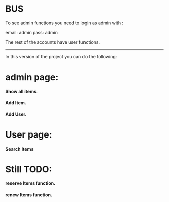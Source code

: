 # BUS

To see admin functions you need to login as admin with :

email: admin
pass: admin

The rest of the accounts have user functions.

*********

In this version of the project you can do the following:

# admin page:

#### Show all items.
#### Add Item.
#### Add User.


# User page:

#### Search Items


# Still TODO:

#### reserve Items function.
#### renew Items function.
